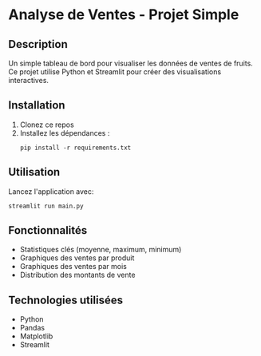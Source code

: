 # Analyse de Ventes - Projet Simple

## Description
Un simple tableau de bord pour visualiser les données de ventes de fruits. Ce projet utilise Python et Streamlit pour créer des visualisations interactives.

## Installation
1. Clonez ce repos
2. Installez les dépendances :
   ```
   pip install -r requirements.txt
   ```

## Utilisation
Lancez l'application avec:
```
streamlit run main.py
```

## Fonctionnalités
- Statistiques clés (moyenne, maximum, minimum)
- Graphiques des ventes par produit
- Graphiques des ventes par mois
- Distribution des montants de vente

## Technologies utilisées
- Python
- Pandas
- Matplotlib
- Streamlit

